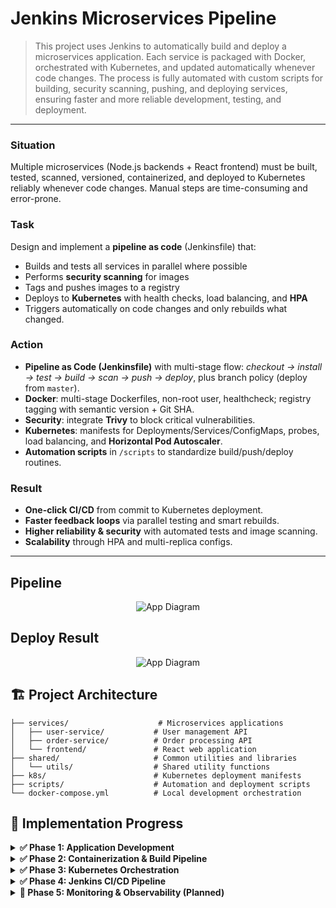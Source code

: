 # Jenkins Microservices Pipeline

> This project uses Jenkins to automatically build and deploy a microservices application. Each service is packaged with Docker, orchestrated with Kubernetes, and updated automatically whenever code changes. The process is fully automated with custom scripts for building, security scanning, pushing, and deploying services, ensuring faster and more reliable development, testing, and deployment.

---

### Situation
Multiple microservices (Node.js backends + React frontend) must be built, tested, scanned, versioned, containerized, and deployed to Kubernetes reliably whenever code changes. Manual steps are time-consuming and error-prone.

### Task
Design and implement a **pipeline as code** (Jenkinsfile) that:
- Builds and tests all services in parallel where possible
- Performs **security scanning** for images
- Tags and pushes images to a registry
- Deploys to **Kubernetes** with health checks, load balancing, and **HPA**
- Triggers automatically on code changes and only rebuilds what changed.

### Action
- **Pipeline as Code (Jenkinsfile)** with multi-stage flow: *checkout → install → test → build → scan → push → deploy*, plus branch policy (deploy from `master`).  
- **Docker**: multi-stage Dockerfiles, non-root user, healthcheck; registry tagging with semantic version + Git SHA.  
- **Security**: integrate **Trivy** to block critical vulnerabilities.  
- **Kubernetes**: manifests for Deployments/Services/ConfigMaps, probes, load balancing, and **Horizontal Pod Autoscaler**.  
- **Automation scripts** in `/scripts` to standardize build/push/deploy routines.  

### Result
- **One-click CI/CD** from commit to Kubernetes deployment.  
- **Faster feedback loops** via parallel testing and smart rebuilds.  
- **Higher reliability & security** with automated tests and image scanning.  
- **Scalability** through HPA and multi-replica configs.

---

## Pipeline
<p align="center">
  <img src="https://i.postimg.cc/zBVc3t0Z/a.png" alt="App Diagram"/>
</p>

## Deploy Result
<p align="center">
  <img src="https://i.postimg.cc/SRbfqDPG/b.png" alt="App Diagram"/>
</p>



## 🏗️ Project Architecture

```
├── services/                    # Microservices applications
│   ├── user-service/           # User management API
│   ├── order-service/          # Order processing API
│   └── frontend/               # React web application
├── shared/                     # Common utilities and libraries
│   └── utils/                  # Shared utility functions
├── k8s/                        # Kubernetes deployment manifests
├── scripts/                    # Automation and deployment scripts
└── docker-compose.yml          # Local development orchestration
```

## 🚀 Implementation Progress

<details>
<summary><strong>✅ Phase 1: Application Development</strong></summary>

### Microservices Architecture
- **User Service** (Node.js + Express)
  - RESTful API for user management
  - CRUD operations with validation
  - Health monitoring endpoints
  - Unit and integration testing
- **Order Service** (Node.js + Express)  
  - Order processing and management
  - Service-to-service communication
  - Business logic validation
  - Comprehensive test coverage
- **Frontend Application** (React)
  - Modern SPA with React Router
  - API integration with backend services
  - Responsive UI components
  - State management with React Query

### Shared Infrastructure
- **Common Utilities Package**
  - Centralized logging with Winston
  - Input validation schemas
  - Standardized response helpers
  - Error handling middleware
- **Testing Framework**
  - Jest for unit testing
  - Supertest for API testing
  - Integration test suites
  - Code coverage reporting

</details>

<details>
<summary><strong>✅ Phase 2: Containerization & Build Pipeline</strong></summary>

### Docker Implementation
- **Multi-stage Dockerfiles**
  - Optimized build processes
  - Security best practices
  - Non-root user implementation
  - Health check integration
- **Container Orchestration**
  - Docker Compose for local development
  - Service networking configuration
  - Volume management
  - Environment variable handling

### Build Automation
- **Image Building Scripts**
  - Semantic versioning strategy
  - Git commit hash tagging
  - Automated build processes
  - Cross-platform compatibility
- **Security Scanning**
  - Trivy vulnerability assessment
  - Automated security reporting
  - Build pipeline integration
  - Critical vulnerability blocking
- **Registry Management**
  - Docker Hub integration
  - Image tagging strategies
  - Push automation scripts
  - Multi-environment support

</details>

<details>
<summary><strong>✅ Phase 3: Kubernetes Orchestration</strong></summary>

### Container Orchestration
- **Kubernetes Manifests**
  - Deployment configurations
  - Service definitions
  - ConfigMap management
  - Resource allocation
- **High Availability Setup**
  - Multi-replica deployments
  - Load balancing configuration
  - Health check probes
  - Auto-restart policies
- **Networking & Ingress**
  - Service mesh configuration
  - External traffic routing
  - SSL/TLS termination
  - Path-based routing

### Scalability Features
- **Horizontal Pod Autoscaling**
  - CPU-based scaling policies
  - Memory utilization monitoring
  - Custom metrics integration
  - Automatic scale-up/down
- **Resource Management**
  - CPU and memory limits
  - Quality of Service classes
  - Node affinity rules
  - Resource quotas

</details>

<details>
<summary><strong>✅ Phase 4: Jenkins CI/CD Pipeline</strong></summary>

### Jenkins Setup
- **Docker-based Jenkins** with local agent support
- **Pipeline as Code** using Jenkinsfile
- **Multi-stage pipeline** with parallel execution
- **Branch-based deployment** (master branch only)

### Pipeline Stages
- **📥 Checkout**: Clone code from GitHub repository
- **📦 Install Dependencies**: npm install for all services
- **🧪 Run Tests**: Parallel testing for all microservices
- **🐳 Build Images**: Smart building based on code changes
- **🔒 Security Scan**: Trivy vulnerability scanning
- **📤 Push Images**: Docker Hub registry integration
- **🚀 Deploy**: Kubernetes deployment automation

### Automation Features
- **Auto-trigger** on code changes (Poll SCM)
- **Smart building** - only build when code changes
- **Script integration** - uses existing build/deploy scripts
- **Error handling** - continues pipeline on non-critical failures

</details>

<details>
<summary><strong>🔄 Phase 5: Monitoring & Observability (Planned)</strong></summary>

### Metrics & Monitoring
- Prometheus metrics collection
- Grafana dashboard setup
- Alert manager configuration
- Custom business metrics

### Logging & Tracing
- Centralized logging with ELK stack
- Distributed tracing
- Log aggregation and analysis
- Performance monitoring

</details>



